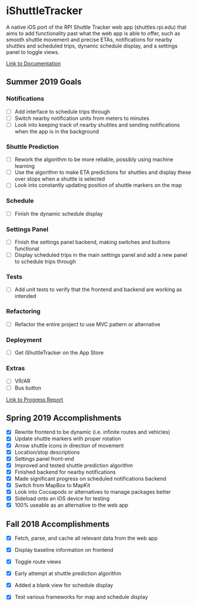 # iShuttleTracker

A native iOS port of the RPI Shuttle Tracker web app (shuttles.rpi.edu) that
aims to add functionality past what the web app is able to offer, such as
smooth shuttle movement and precise ETAs, notifications for nearby shuttles
and scheduled trips, dynamic schedule display, and a settings panel to toggle
views.

[Link to Documentation](https://github.com/iShuttleTracker/iShuttleTracker/tree/master/Documentation)

## Summer 2019 Goals
### Notifications
- [ ] Add interface to schedule trips through
- [ ] Switch nearby notification units from meters to minutes
- [ ] Look into keeping track of nearby shuttles and sending notifications when
  the app is in the background

### Shuttle Prediction
- [ ] Rework the algorithm to be more reliable, possibly using machine learning
- [ ] Use the algorithm to make ETA predictions for shuttles and display these
  over stops when a shuttle is selected
- [ ] Look into constantly updating position of shuttle markers on the map

### Schedule
- [ ] Finish the dynamic schedule display

### Settings Panel
- [ ] Finish the settings panel backend, making switches and buttons functional
- [ ] Display scheduled trips in the main settings panel and add a new panel to
  schedule trips through

### Tests
- [ ] Add unit tests to verify that the frontend and backend are working as
  intended

### Refactoring
- [ ] Refactor the entire project to use MVC pattern or alternative

### Deployment
- [ ] Get iShuttleTracker on the App Store

### Extras
- [ ] VR/AR
- [ ] Bus button

[Link to Progress Report](https://github.com/iShuttleTracker/iShuttleTracker/blob/master/progress.md)

## Spring 2019 Accomplishments
- [x] Rewrite frontend to be dynamic (i.e. infinite routes and vehicles)
- [x] Update shuttle markers with proper rotation
- [x] Arrow shuttle icons in direction of movement
- [x] Location/stop descriptions
- [x] Settings panel front-end
- [x] Improved and tested shuttle prediction algorithm
- [x] Finished backend for nearby notifications
- [x] Made significant progress on scheduled notifications backend
- [x] Switch from MapBox to MapKit
- [x] Look into Cocoapods or alternatives to manage packages better
- [x] Sideload onto an iOS device for testing
- [x] 100% useable as an alternative to the web app

## Fall 2018 Accomplishments
- [x] Fetch, parse, and cache all relevant data from the web app
- [x] Display baseline information on frontend
- [x] Toggle route views
- [x] Early attempt at shuttle prediction algorithm
- [x] Added a blank view for schedule display
- [x] Test various frameworks for map and schedule display

